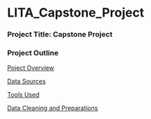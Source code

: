 # LITA_Capstone_Project

### Project Title: Capstone Project

### Project Outline

[Poject Overview](#project-overview)

[Data Sources](#data-sources)

[Tools Used](#tools-used)

[Data Cleaning and Preparations](#data-cleaning-and-preparations)


